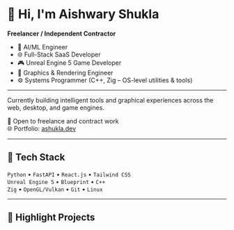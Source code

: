 # 👋 Hi, I'm Aishwary Shukla

**Freelancer / Independent Contractor**  
- 🧠 AI/ML Engineer  
- 🌐 Full-Stack SaaS Developer  
- 🎮 Unreal Engine 5 Game Developer  
- 🎨 Graphics & Rendering Engineer  
- ⚙️ Systems Programmer (C++, Zig – OS-level utilities & tools)

---

Currently building intelligent tools and graphical experiences across the web, desktop, and game engines.

💼 Open to freelance and contract work  
🌐 Portfolio: [ashukla.dev](https://ashukla.dev)

---

## 🔧 Tech Stack
`Python` • `FastAPI` • `React.js` • `Tailwind CSS`  
`Unreal Engine 5` • `Blueprint` • `C++`  
`Zig` • `OpenGL/Vulkan` • `Git` • `Linux`

---

## 📌 Highlight Projects
